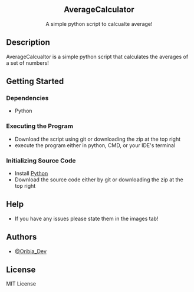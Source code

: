 <p align="center">
 <h2 align="center">AverageCalculator</h2>
 <p align="center">A simple python script to calcualte  average! </p>
</p>

## Description

AverageCalcualtor is a simple python script that calculates the averages of a set of numbers!

## Getting Started

### Dependencies

* Python 

### Executing the Program
* Download the script using git or downloading the zip at the top right
* execute the program either in python, CMD, or your IDE's terminal

### Initializing Source Code
* Install [Python](https://www.python.org/)
* Download the source code either by git or downloading the zip at the top right

## Help

* If you have any issues please state them in the images tab!

## Authors

* [@Oribia_Dev](https://twitter.com/Oribia_Dev)

## License

MIT License 
